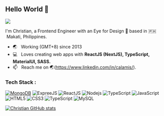 ## Hello World 👋
![](https://komarev.com/ghpvc/?username=raintomista&style=flat-square)

I'm Christian, a Frontend Engineer with an Eye for Design 🎨 based in 🇵🇭 &nbsp;Makati, Philippines.
- 🌏 &nbsp; Working (GMT+8) since 2013
- 💻 &nbsp; Loves creating web apps with **ReactJS (NextJS), TypeScript, MaterialUI, SASS.**
- 📫 &nbsp; Reach me on 🌏(https://www.linkedin.com/in/calamis/).

### Tech Stack :
<a href="#"><img alt="MongoDB" src ="https://img.shields.io/badge/MongoDB-%234ea94b.svg?logo=mongodb&logoColor=white"></a>
![ExpreeJS](https://img.shields.io/badge/-ExpressJS-000000?style=flat-square&logo=express)
![ReactJS](https://img.shields.io/badge/-ReactJS-000000?style=flat-square&logo=react)
![Nodejs](https://img.shields.io/badge/-Nodejs-black?style=flat-square&logo=Node.js)
![TypeScript](https://img.shields.io/badge/-TypeScript-007ACC?style=flat-square&logo=typescript)
![JavaScript](https://img.shields.io/badge/-JavaScript-black?style=flat-square&logo=javascript)
![HTML5](https://img.shields.io/badge/-HTML5-E34F26?style=flat-square&logo=html5&logoColor=white)
![CSS3](https://img.shields.io/badge/-CSS3-1572B6?style=flat-square&logo=css3)
![TypeScript](https://img.shields.io/badge/-TypeScript-007ACC?style=flat-square&logo=typescript)
![MySQL](https://img.shields.io/badge/-MySQL-black?style=flat-square&logo=mysql)

[![Christian GitHub stats](https://github-readme-stats.vercel.app/api?username=calamis&count_private=true&show_icons=true&hide_title=true)](https://github.com/anuraghazra/github-readme-stats)
